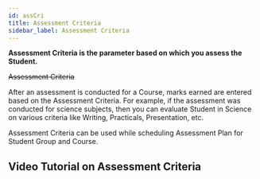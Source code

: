 ```yaml
---
id: assCri
title: Assessment Criteria
sidebar_label: Assessment Criteria
---
```


**Assessment Criteria is the parameter based on which you assess the Student.**

~~Assessment Criteria~~

After an assessment is conducted for a Course, marks earned are entered based on the Assessment Criteria. For example, if the assessment was conducted for science subjects, then you can evaluate Student in Science on various criteria like Writing, Practicals, Presentation, etc.

Assessment Criteria can be used while scheduling Assessment Plan for Student Group and Course.

## Video Tutorial on Assessment Criteria 